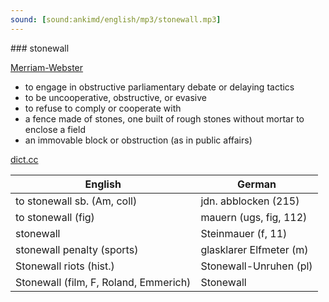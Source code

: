 ```yaml
---
sound: [sound:ankimd/english/mp3/stonewall.mp3]
---
```


\### stonewall

[Merriam-Webster](https://www.merriam-webster.com/dictionary/stonewall)

- to engage in obstructive parliamentary debate or delaying tactics
- to be uncooperative, obstructive, or evasive
- to refuse to comply or cooperate with
- a fence made of stones, one built of rough stones without mortar to enclose a field
- an immovable block or obstruction (as in public affairs)

[dict.cc](https://www.dict.cc/stonewall)

| English        | German       |
| -------------- | ------------ |
| to stonewall sb. (Am, coll) | jdn. abblocken (215) |
| to stonewall (fig) | mauern (ugs, fig, 112) |
| stonewall | Steinmauer (f, 11) |
| stonewall penalty (sports) | glasklarer Elfmeter (m) |
| Stonewall riots (hist.) | Stonewall-Unruhen (pl) |
| Stonewall (film, F, Roland, Emmerich) | Stonewall |
